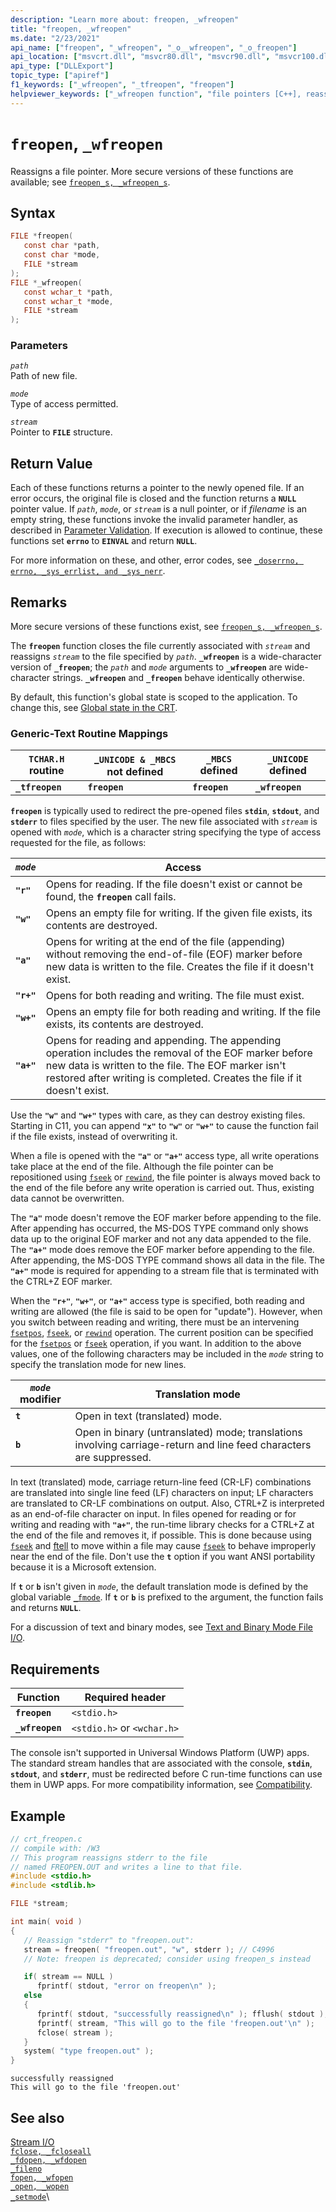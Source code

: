 ```yaml
---
description: "Learn more about: freopen, _wfreopen"
title: "freopen, _wfreopen"
ms.date: "2/23/2021"
api_name: ["freopen", "_wfreopen", "_o__wfreopen", "_o_freopen"]
api_location: ["msvcrt.dll", "msvcr80.dll", "msvcr90.dll", "msvcr100.dll", "msvcr100_clr0400.dll", "msvcr110.dll", "msvcr110_clr0400.dll", "msvcr120.dll", "msvcr120_clr0400.dll", "ucrtbase.dll", "api-ms-win-crt-stdio-l1-1-0.dll", "api-ms-win-crt-private-l1-1-0.dll"]
api_type: ["DLLExport"]
topic_type: ["apiref"]
f1_keywords: ["_wfreopen", "_tfreopen", "freopen"]
helpviewer_keywords: ["_wfreopen function", "file pointers [C++], reassigning", "_tfreopen function", "freopen function", "tfreopen function", "wfreopen function"]
---
```

# `freopen`, `_wfreopen`

Reassigns a file pointer. More secure versions of these functions are available; see [`freopen_s, _wfreopen_s`](freopen-s-wfreopen-s.md).

## Syntax

```C
FILE *freopen(
   const char *path,
   const char *mode,
   FILE *stream
);
FILE *_wfreopen(
   const wchar_t *path,
   const wchar_t *mode,
   FILE *stream
);
```

### Parameters

*`path`*\
Path of new file.

*`mode`*\
Type of access permitted.

*`stream`*\
Pointer to **`FILE`** structure.

## Return Value

Each of these functions returns a pointer to the newly opened file. If an error occurs, the original file is closed and the function returns a **`NULL`** pointer value. If *`path`*, *`mode`*, or *`stream`* is a null pointer, or if *filename* is an empty string, these functions invoke the invalid parameter handler, as described in [Parameter Validation](../../c-runtime-library/parameter-validation.md). If execution is allowed to continue, these functions set **`errno`** to **`EINVAL`** and return **`NULL`**.

For more information on these, and other, error codes, see [`_doserrno, errno, _sys_errlist, and _sys_nerr`](../../c-runtime-library/errno-doserrno-sys-errlist-and-sys-nerr.md). 

## Remarks

More secure versions of these functions exist, see [`freopen_s, _wfreopen_s`](freopen-s-wfreopen-s.md).

The **`freopen`** function closes the file currently associated with *`stream`* and reassigns *`stream`* to the file specified by *`path`*. **`_wfreopen`** is a wide-character version of **`_freopen`**; the *`path`* and *`mode`* arguments to **`_wfreopen`** are wide-character strings. **`_wfreopen`** and **`_freopen`** behave identically otherwise.

By default, this function's global state is scoped to the application. To change this, see [Global state in the CRT](../global-state.md).

### Generic-Text Routine Mappings

|`TCHAR.H `routine|_`UNICODE & _MBCS` not defined|`_MBCS` defined|`_UNICODE` defined|
|---------------------|------------------------------------|--------------------|-----------------------|
|**`_tfreopen`**|**`freopen`**|**`freopen`**|**`_wfreopen`**|

**`freopen`** is typically used to redirect the pre-opened files **`stdin`**, **`stdout`**, and **`stderr`** to files specified by the user. The new file associated with *`stream`* is opened with *`mode`*, which is a character string specifying the type of access requested for the file, as follows:

|*`mode`*|Access|
|-|-|
| **`"r"`** | Opens for reading. If the file doesn't exist or cannot be found, the **`freopen`** call fails. |
| **`"w"`** | Opens an empty file for writing. If the given file exists, its contents are destroyed. |
| **`"a"`** | Opens for writing at the end of the file (appending) without removing the end-of-file (EOF) marker before new data is written to the file. Creates the file if it doesn't exist. |
| **`"r+"`** | Opens for both reading and writing. The file must exist. |
| **`"w+"`** | Opens an empty file for both reading and writing. If the file exists, its contents are destroyed. |
| **`"a+"`** | Opens for reading and appending. The appending operation includes the removal of the EOF marker before new data is written to the file. The EOF marker isn't restored after writing is completed. Creates the file if it doesn't exist. |

Use the **`"w"`** and **`"w+"`** types with care, as they can destroy existing files. Starting in C11, you can append **`"x"`** to **`"w"`** or **`"w+"`** to cause the function fail if the file exists, instead of overwriting it.

When a file is opened with the **`"a"`** or **`"a+"`** access type, all write operations take place at the end of the file. Although the file pointer can be repositioned using [`fseek`](fseek-fseeki64.md) or [`rewind`](rewind.md), the file pointer is always moved back to the end of the file before any write operation is carried out. Thus, existing data cannot be overwritten.

The **`"a"`** mode doesn't remove the EOF marker before appending to the file. After appending has occurred, the MS-DOS TYPE command only shows data up to the original EOF marker and not any data appended to the file. The **`"a+"`** mode does remove the EOF marker before appending to the file. After appending, the MS-DOS TYPE command shows all data in the file. The **`"a+"`** mode is required for appending to a stream file that is terminated with the CTRL+Z EOF marker.

When the **`"r+"`**, **`"w+"`**, or **`"a+"`** access type is specified, both reading and writing are allowed (the file is said to be open for "update"). However, when you switch between reading and writing, there must be an intervening [`fsetpos`](fsetpos.md), [`fseek`](fseek-fseeki64.md), or [`rewind`](rewind.md) operation. The current position can be specified for the [`fsetpos`](fsetpos.md) or [`fseek`](fseek-fseeki64.md) operation, if you want. In addition to the above values, one of the following characters may be included in the *`mode`* string to specify the translation mode for new lines.

|*`mode`* modifier|Translation mode|
|-|-|
| **`t`** | Open in text (translated) mode. |
| **`b`** | Open in binary (untranslated) mode; translations involving carriage-return and line feed characters are suppressed. |

In text (translated) mode, carriage return-line feed (CR-LF) combinations are translated into single line feed (LF) characters on input; LF characters are translated to CR-LF combinations on output. Also, CTRL+Z is interpreted as an end-of-file character on input. In files opened for reading or for writing and reading with **`"a+"`**, the run-time library checks for a CTRL+Z at the end of the file and removes it, if possible. This is done because using [`fseek`](fseek-fseeki64.md) and [ftell](ftell-ftelli64.md) to move within a file may cause [`fseek`](fseek-fseeki64.md) to behave improperly near the end of the file. Don't use the **`t`** option if you want ANSI portability because it is a Microsoft extension.

If **`t`** or **`b`** isn't given in *`mode`*, the default translation mode is defined by the global variable [`_fmode`](../../c-runtime-library/fmode.md). If **`t`** or **`b`** is prefixed to the argument, the function fails and returns **`NULL`**.

For a discussion of text and binary modes, see [Text and Binary Mode File I/O](../../c-runtime-library/text-and-binary-mode-file-i-o.md).

## Requirements

|Function|Required header|
|--------------|---------------------|
|**`freopen`**|`<stdio.h>`|
|**`_wfreopen`**|`<stdio.h>` or `<wchar.h>`|

The console isn't supported in Universal Windows Platform (UWP) apps. The standard stream handles that are associated with the console, **`stdin`**, **`stdout`**, and **`stderr`**, must be redirected before C run-time functions can use them in UWP apps. For more compatibility information, see [Compatibility](../../c-runtime-library/compatibility.md).

## Example

```C
// crt_freopen.c
// compile with: /W3
// This program reassigns stderr to the file
// named FREOPEN.OUT and writes a line to that file.
#include <stdio.h>
#include <stdlib.h>

FILE *stream;

int main( void )
{
   // Reassign "stderr" to "freopen.out":
   stream = freopen( "freopen.out", "w", stderr ); // C4996
   // Note: freopen is deprecated; consider using freopen_s instead

   if( stream == NULL )
      fprintf( stdout, "error on freopen\n" );
   else
   {
      fprintf( stdout, "successfully reassigned\n" ); fflush( stdout );
      fprintf( stream, "This will go to the file 'freopen.out'\n" );
      fclose( stream );
   }
   system( "type freopen.out" );
}
```

```Output
successfully reassigned
This will go to the file 'freopen.out'
```

## See also

[Stream I/O](../../c-runtime-library/stream-i-o.md)\
[`fclose, _fcloseall`](fclose-fcloseall.md)\
[`_fdopen, _wfdopen`](fdopen-wfdopen.md)\
[`_fileno`](fileno.md)\
[`fopen, _wfopen`](fopen-wfopen.md)\
[`_open, _wopen`](open-wopen.md)\
[`_setmode`](setmode.md)\
